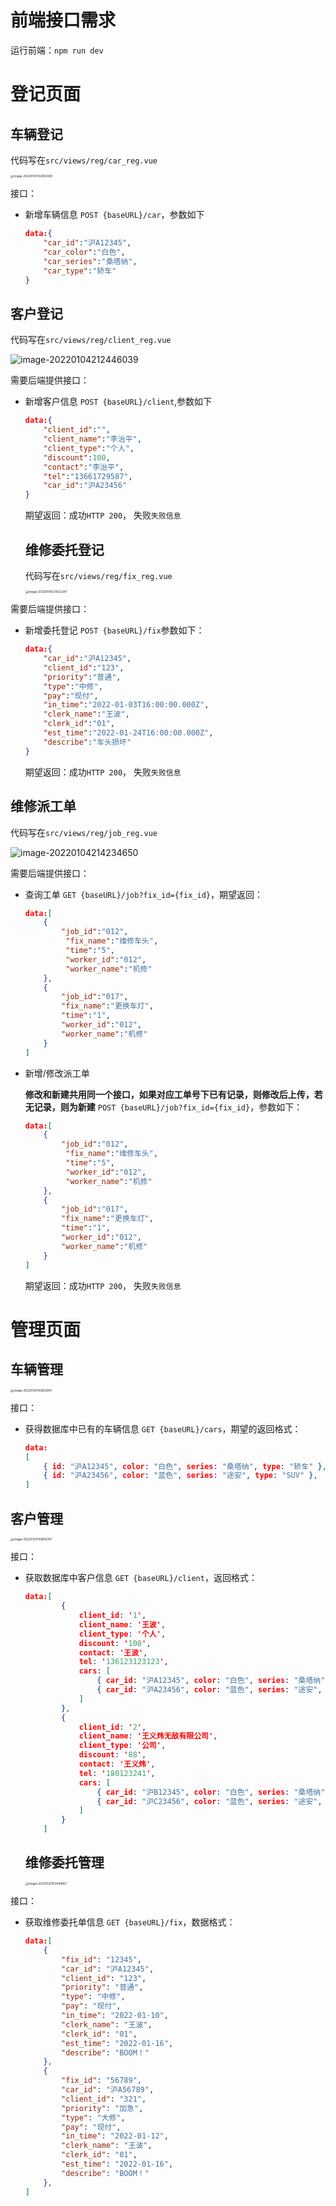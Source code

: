 # 前端接口需求
运行前端：`npm run dev`

# 登记页面

## 车辆登记
代码写在`src/views/reg/car_reg.vue`

<img src="README.assets/image-20220120142842930.png" alt="image-20220120142842930" style="zoom: 33%;" />

接口：

- 新增车辆信息
  `POST {baseURL}/car`，参数如下

  ```json
  data:{
      "car_id":"沪A12345",
      "car_color":"白色",
      "car_series":"桑塔纳",
      "car_type":"轿车"
  }
  ```

## 客户登记

代码写在`src/views/reg/client_reg.vue`

![image-20220104212446039](README.assets/image-20220104212446039-16413026873532.png)

需要后端提供接口：

- 新增客户信息
  `POST {baseURL}/client`,参数如下

  ```json
  data:{
      "client_id":"",
      "client_name":"李治平",
      "client_type":"个人",
      "discount":100,
      "contact":"李治平",
      "tel":"13661729587",
      "car_id":"沪A23456"
  }
  ```

  期望返回：成功`HTTP 200`， 失败`失败信息`

  ## 维修委托登记

  代码写在`src/views/reg/fix_reg.vue`

  <img src="README.assets/image-20220104213523347-16413033251163.png" alt="image-20220104213523347" style="zoom:33%;" />

需要后端提供接口：

- 新增委托登记
  `POST {baseURL}/fix`参数如下：

  ```json
  data:{
      "car_id":"沪A12345",
      "client_id":"123",
      "priority":"普通",
      "type":"中修",
      "pay":"现付",
      "in_time":"2022-01-03T16:00:00.000Z",
      "clerk_name":"王波",
      "clerk_id":"01",
      "est_time":"2022-01-24T16:00:00.000Z",
      "describe":"车头损坏"
  }
  ```

  期望返回：成功`HTTP 200`， 失败`失败信息`

## 维修派工单

代码写在`src/views/reg/job_reg.vue`

![image-20220104214234650](README.assets/image-20220104214234650.png)



需要后端提供接口：

- 查询工单
  `GET {baseURL}/job?fix_id={fix_id}`，期望返回：

  ```json
  data:[
      {
          "job_id":"012",
           "fix_name":"维修车头",
           "time":"5",
           "worker_id":"012",
           "worker_name":"机修"
      },
      {
          "job_id":"017",
          "fix_name":"更换车灯",
          "time":"1",
          "worker_id":"012",
          "worker_name":"机修"
      }
  ]
  ```

- 新增/修改派工单
  
  **修改和新建共用同一个接口，如果对应工单号下已有记录，则修改后上传，若无记录，则为新建**
  `POST {baseURL}/job?fix_id={fix_id}`，参数如下：
  
  ```json
  data:[
      {
          "job_id":"012",
           "fix_name":"维修车头",
           "time":"5",
           "worker_id":"012",
           "worker_name":"机修"
      },
      {
          "job_id":"017",
          "fix_name":"更换车灯",
          "time":"1",
          "worker_id":"012",
          "worker_name":"机修"
      }
  ]
  ```
  
  期望返回：成功`HTTP 200`， 失败`失败信息`

# 管理页面

## 车辆管理

<img src="README.assets/image-20220120143823901.png" alt="image-20220120143823901" style="zoom:33%;" />

接口：

- 获得数据库中已有的车辆信息
  `GET {baseURL}/cars`，期望的返回格式：
  
  ```json
  data:
  [
      { id: "沪A12345", color: "白色", series: "桑塔纳", type: "轿车" },
      { id: "沪A23456", color: "蓝色", series: "途安", type: "SUV" },
  ]
  ```

## 客户管理

<img src="README.assets/image-20220120143855301.png" alt="image-20220120143855301" style="zoom:33%;" />

接口：

- 获取数据库中客户信息
  `GET {baseURL}/client`，返回格式：

  ```json
  data:[
          {
              client_id: '1',
              client_name: '王波',
              client_type: '个人',
              discount: '100',
              contact: '王波',
              tel: '136123123123',
              cars: [
                  { car_id: "沪A12345", color: "白色", series: "桑塔纳", type: "轿车" },
                  { car_id: "沪A23456", color: "蓝色", series: "途安", type: "SUV" },
              ]
          },
          {
              client_id: '2',
              client_name: '王义炜无敌有限公司',
              client_type: '公司',
              discount: '88',
              contact: '王义炜',
              tel: '180123241',
              cars: [
                  { car_id: "沪B12345", color: "白色", series: "桑塔纳", type: "轿车" },
                  { car_id: "沪C23456", color: "蓝色", series: "途安", type: "SUV" },
              ]
          }
      ]
  ```

  ## 维修委托管理

  <img src="README.assets/image-20220120153449167.png" alt="image-20220120153449167" style="zoom:33%;" />

接口：

- 获取维修委托单信息
  `GET {baseURL}/fix`，数据格式：

  ```json
  data:[
      {
          "fix_id": "12345",
          "car_id": "沪A12345",
          "client_id": "123",
          "priority": "普通",
          "type": "中修",
          "pay": "现付",
          "in_time": "2022-01-10",
          "clerk_name": "王波",
          "clerk_id": "01",
          "est_time": "2022-01-16",
          "describe": "BOOM！"
      },
      {
          "fix_id": "56789",
          "car_id": "沪A56789",
          "client_id": "321",
          "priority": "加急",
          "type": "大修",
          "pay": "现付",
          "in_time": "2022-01-12",
          "clerk_name": "王波",
          "clerk_id": "01",
          "est_time": "2022-01-16",
          "describe": "BOOM！"
      },
  ]
  ```

  
